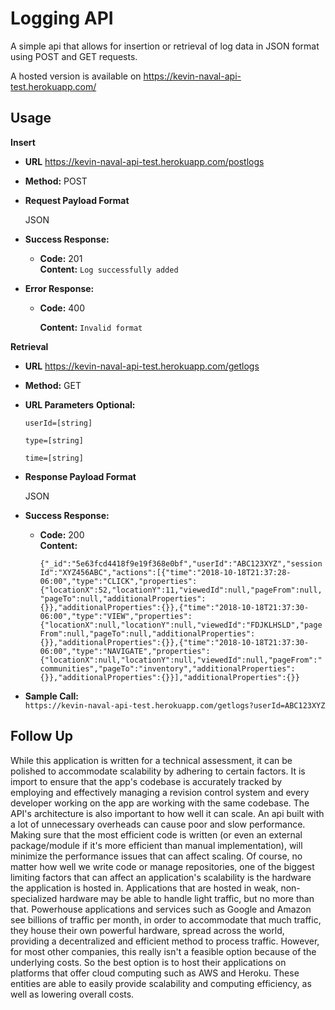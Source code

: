 # Logging API
 A simple api that allows for insertion or retrieval of log data in JSON format using POST and GET requests.
 
 A hosted version is available on https://kevin-naval-api-test.herokuapp.com/

**Usage**
---
**Insert**
 * **URL**
  https://kevin-naval-api-test.herokuapp.com/postlogs
 
 * **Method:**
  POST
   
  * **Request Payload Format**
  
    JSON
   
   * **Success Response:**
   
     * **Code:** 201<br/>
      **Content:** `Log successfully added`
    
   * **Error Response:**
   
     * **Code:** 400
    
       **Content:** `Invalid format`


**Retrieval**
 * **URL**
  https://kevin-naval-api-test.herokuapp.com/getlogs
 
 * **Method:**
  GET
 
 * **URL Parameters**
  **Optional:**
  
   `userId=[string]`
   
   `type=[string]`
   
   `time=[string]`
   
  * **Response Payload Format**
  
    JSON
   
   * **Success Response:**
   
     * **Code:** 200<br/>
       **Content:**
      
        `{"_id":"5e63fcd4418f9e19f368e0bf","userId":"ABC123XYZ","sessionId":"XYZ456ABC","actions":[{"time":"2018-10-18T21:37:28-06:00","type":"CLICK","properties":{"locationX":52,"locationY":11,"viewedId":null,"pageFrom":null,"pageTo":null,"additionalProperties":{}},"additionalProperties":{}},{"time":"2018-10-18T21:37:30-06:00","type":"VIEW","properties":{"locationX":null,"locationY":null,"viewedId":"FDJKLHSLD","pageFrom":null,"pageTo":null,"additionalProperties":{}},"additionalProperties":{}},{"time":"2018-10-18T21:37:30-06:00","type":"NAVIGATE","properties":{"locationX":null,"locationY":null,"viewedId":null,"pageFrom":"communities","pageTo":"inventory","additionalProperties":{}},"additionalProperties":{}}],"additionalProperties":{}}`
    
   * **Sample Call:**<br/>
     `https://kevin-naval-api-test.herokuapp.com/getlogs?userId=ABC123XYZ`
     
 
**Follow Up**
---
 While this application is written for a technical assessment, it can be polished to accommodate scalability by adhering to certain factors. It is import to ensure that the app's codebase is accurately tracked by employing and effectively managing a revision control system and every developer working on the app are working with the same codebase. The API's architecture is also important to how well it can scale. An api built with a lot of unnecessary overheads can cause poor and slow performance. Making sure that the most efficient code is written (or even an external package/module if it's more efficient than manual implementation), will minimize the performance issues that can affect scaling. Of course, no matter how well we write code or manage repositories, one of the biggest limiting factors that can affect an application's scalability is the hardware the application is hosted in. Applications that are hosted in weak, non-specialized hardware may be able to handle light traffic, but no more than that. Powerhouse applications and services such as Google and Amazon see billions of traffic per month, in order to accommodate that much traffic, they house their own powerful hardware, spread across the world, providing a decentralized and efficient method to process traffic. However, for most other companies, this really isn't a feasible option because of the underlying costs. So the best option is to host their applications on platforms that offer cloud computing such as AWS and Heroku. These entities are able to easily provide scalability and computing efficiency, as well as lowering overall costs.
